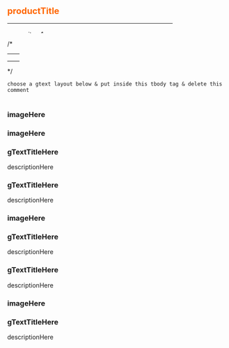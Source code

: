  <!-- LG Products templates (short description) -->



 <!-- (title & bullet features       *important)  -->

<style> .responsive-iframe { width: 100%; border: none; } </style>
<div class="dDh"><span style="color: #ff6600; font-size: 20px;"><strong>productTitle</strong></span>
<table style="border-collapse: collapse; width: 75.3623%; height: 23px;" border="0">
<tbody>
<tr>
<td style="width: 3.92517%;"></td>
<td style="width: 95.2294%;">
<ul style="font-size: 14px;">
<li class="dDh"><span style="font-size: 14px;">item1</span></li>
<li class="dDh"><span style="font-size: 14px;">item2</span></li>
<li class="dDh"><span style="font-size: 14px;">item3</span></li>
<li class="dDh"><span style="font-size: 14px;">item4</span></li>
<li class="dDh"><span style="font-size: 14px;">item5</span></li>
<li class="dDh"><span style="font-size: 14px;">item6</span></li>
<li class="dDh"><span style="font-size: 14px;">item7</span></li>
</ul>
</td>
</tr>
</tbody>
</table>
</div>

<!-- end -->


 <!-- (table  *important) -->
 /*
<table style="font-size: 14px;">
<tbody>
<tr>
<td></td>
<td></td>
</tr>

<tr>
<td></td>
<td></td>
</tr>

<tr>
<td></td>
<td></td>
</tr>
</tbody>
</table> 
*/

<!-- end -->




 <!-- (paste this after the table  *important) -->
<p></p>
<table style="border-collapse: collapse; width: 100%;" border="0">
<tbody>

	choose a gtext layout below & put inside this tbody tag & delete this comment

</tbody>
</table>

<!-- end -->





 <!-- (gText) side to side w/ image -->


<tr>
<td style="width: 49.5773%;">
<h3>imageHere</h3>
</td>
<td style="width: 49.5773%;">
<h3>imageHere</h3>
</td>
</tr>
<tr>
<td style="width: 49.5773%;">
<div class="a-section a-spacing-none column-heading">
<h3 class="aplus-h3 a-text-bold"><strong>gTextTitleHere</strong></h3>
</div>
<div class="a-section a-spacing-none column-description">
<p class="aplus-p3">descriptionHere</p>
</div>
</td>
<td style="width: 49.5773%;">
<div class="a-section a-spacing-none column-heading">
<h3 class="aplus-h3 a-text-bold"><strong>gTextTitleHere</strong></h3>
</div>
<div class="a-section a-spacing-none column-description">
<p class="aplus-p3">descriptionHere</p>
</div>
</td>
</tr>

<!-- end -->



 <!-- (gText) wide image w/ 2 gText -->

<tr>
<td style="width: 99.1546%;" colspan="2">
<h3>imageHere</h3>
</td>
</tr>
<tr>
<td style="width: 49.5773%;">
<div class="a-section a-spacing-none column-heading">
<h3 class="aplus-h3 a-text-bold"><strong>gTextTitleHere</strong></h3>
</div>
<div class="a-section a-spacing-none column-description">
<p class="aplus-p3">descriptionHere</p>
</div>
</td>
<td style="width: 49.5773%;">
<div class="a-section a-spacing-none column-heading">
<h3 class="aplus-h3 a-text-bold"><strong>gTextTitleHere</strong></h3>
</div>
<div class="a-section a-spacing-none column-description">
<p class="aplus-p3">descriptionHere</p>
</div>
</td>
</tr>

<!-- end -->


<!-- (gText) image - text -->

<tr>
<td style="width: 99.1546%;" colspan="2">
<h3>imageHere</h3>
</td>
</tr>
<tr>
<td style="width: 99.1546%;" colspan="2">
<div class="a-section a-spacing-none column-heading">
<div class="a-section a-spacing-none column-heading">
<h3 class="aplus-h3 a-text-bold"><strong>gTextTitleHere</strong></h3>
</div>
<div class="a-section a-spacing-none column-description">
<p class="aplus-p3">descriptionHere</p></div>
</div>
</td>
</tr>

<!-- end -->